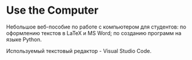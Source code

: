 # Use the Computer

Небольшое веб-пособие по работе с компьютером для студентов:
по оформлению текстов в LaTeX и MS Word;
по созданию программ на языке Python.

Используемый текстовый редактор - Visual Studio Code.
